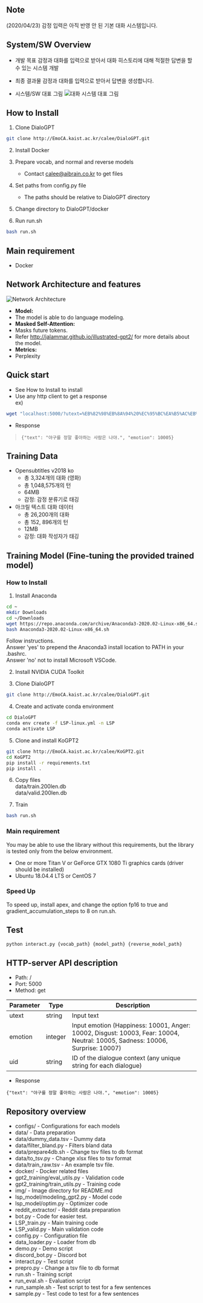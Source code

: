## Note
(2020/04/23) 감정 입력은 아직 반영 안 된 기본 대화 시스템입니다.

## System/SW Overview
* 개발 목표
감정과 대화를 입력으로 받아서 대화 히스토리에 대해 적절한 답변을 할 수 있는 시스템 개발

* 최종 결과물
감정과 대화를 입력으로 받아서 답변을 생성합니다.

* 시스템/SW 대표 그림
![대화 시스템 대표 그림](img/system.png)

## How to Install
1. Clone DialoGPT  
```bash
git clone http://EmoCA.kaist.ac.kr/calee/DialoGPT.git
```

2. Install Docker

3. Prepare vocab, and normal and reverse models  
   * Contact calee@aibrain.co.kr to get files

4. Set paths from config.py file  
   * The paths should be relative to DialoGPT directory

5. Change directory to DialoGPT/docker

6. Run run.sh
```bash
bash run.sh
```

## Main requirement
* Docker

## Network Architecture and features
![Network Architecture](img/architecture.png)
* **Model:**
* The model is able to do language modeling.
* **Masked Self-Attention:**
* Masks future tokens.
* Refer http://jalammar.github.io/illustrated-gpt2/ for more details about the model.
* **Metrics:**
* Perplexity

## Quick start
* See How to Install to install
* Use any http client to get a response  
ex)  

```bash
wget "localhost:5000/?utext=%EB%82%98%EB%8A%94%20%EC%95%BC%EA%B5%AC%EB%A5%BC%20%EC%A2%8B%EC%95%84%ED%95%B4.&emotion=10001&uid=1"
```
* Response  

> ```
> {"text": "야구를 정말 좋아하는 사람은 나야.", "emotion": 10005}
> ```

## Training Data
* Opensubtitles v2018 ko
  - 총 3,324개의 대화 (영화)
  - 총 1,048,575개의 턴
  - 64MB
  - 감정: 감정 분류기로 태깅
* 아크릴 텍스트 대화 데이터
  - 총 26,200개의 대화
  - 총 152, 896개의 턴
  - 12MB
  - 감정: 대화 작성자가 태깅

## Training Model (Fine-tuning the provided trained model)
### How to Install
1. Install Anaconda  
```bash
cd ~
mkdir Downloads
cd ~/Downloads
wget https://repo.anaconda.com/archive/Anaconda3-2020.02-Linux-x86_64.sh
bash Anaconda3-2020.02-Linux-x86_64.sh
```
Follow instructions.  
Answer 'yes' to prepend the Anaconda3 install location to PATH in your .bashrc.  
Answer 'no' not to install Microsoft VSCode.


2. Install NVIDIA CUDA Toolkit  


3. Clone DialoGPT  
```bash
git clone http://EmoCA.kaist.ac.kr/calee/DialoGPT.git
```


4. Create and activate conda environment  
```bash
cd DialoGPT
conda env create -f LSP-linux.yml -n LSP
conda activate LSP
```

5. Clone and install KoGPT2  
```bash
git clone http://EmoCA.kaist.ac.kr/calee/KoGPT2.git
cd KoGPT2
pip install -r requirements.txt
pip install .
```


6. Copy files  
data/train.200len.db  
data/valid.200len.db  

7. Train
```bash
bash run.sh
```

### Main requirement
You may be able to use the library without this requirements, but the library is tested only from the below environment.
- One or more Titan V or GeForce GTX 1080 Ti graphics cards (driver should be installed)
- Ubuntu 18.04.4 LTS or CentOS 7

### Speed Up
To speed up, install apex, and change the option fp16 to true and gradient_accumulation_steps to 8 on run.sh.

## Test
```bash
python interact.py {vocab_path} {model_path} {reverse_model_path}
```

## HTTP-server API description
* Path: /
* Port: 5000
* Method: get

|Parameter|Type|Description|
|---|---|---|
|utext|string|Input text|
|emotion|integer|Input emotion (Happiness: 10001, Anger: 10002, Disgust: 10003, Fear: 10004, Neutral: 10005, Sadness: 10006, Surprise: 10007)|
|uid|string|ID of the dialogue context (any unique string for each dialogue)|
* Response

```
{"text": "야구를 정말 좋아하는 사람은 나야.", "emotion": 10005}
```

## Repository overview
* configs/ - Configurations for each models
* data/ - Data preparation
* data/dummy_data.tsv - Dummy data
* data/filter_bland.py - Filters bland data
* data/prepare4db.sh - Change tsv files to db format
* data/to_tsv.py - Change xlsx files to tsv format
* data/train_raw.tsv - An example tsv file.
* docker/ - Docker related files
* gpt2_training/eval_utils.py - Validation code
* gpt2_training/train_utils.py - Training code
* img/ - Image directory for README.md
* lsp_model/modeling_gpt2.py - Model code
* lsp_model/optim.py - Optimizer code
* reddit_extractor/ - Reddit data preparation
* bot.py - Code for easier test.
* LSP_train.py - Main training code
* LSP_valid.py - Main validation code
* config.py - Configuration file
* data_loader.py - Loader from db
* demo.py - Demo script
* discord_bot.py - Discord bot
* interact.py - Test script
* prepro.py - Change a tsv file to db format
* run.sh - Training script
* run_eval.sh - Evaluation script
* run_sample.sh - Test script to test for a few sentences
* sample.py - Test code to test for a few sentences
